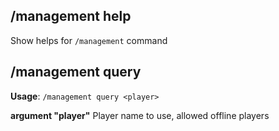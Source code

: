 ## /management help

Show helps for ```/management``` command

## /management query

**Usage**: ```/management query <player>```

**argument "player"** Player name to use, allowed offline players
